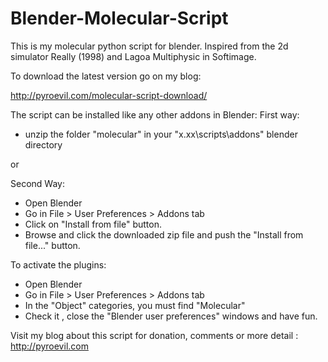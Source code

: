 Blender-Molecular-Script
========================

This is my molecular python script for blender. Inspired from the 2d simulator Really (1998) and Lagoa Multiphysic in Softimage.

To download the latest version go on my blog:

http://pyroevil.com/molecular-script-download/

The script can be installed like any other addons in Blender:
First way:
- unzip the folder "molecular" in your "x.xx\scripts\addons" blender directory

or

Second Way:
- Open Blender
- Go in File > User Preferences > Addons tab
- Click on "Install from file" button.
- Browse and click the downloaded zip file and push the "Install from file..." button.

To activate the plugins:
- Open Blender
- Go in File > User Preferences > Addons tab
- In the "Object" categories, you must find "Molecular"
- Check it , close the "Blender user preferences" windows and have fun.


Visit my blog about this script for donation, comments or more detail : http://pyroevil.com
